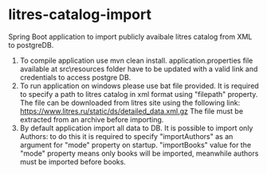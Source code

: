# litres-catalog-import
Spring Boot application to import publicly avaibale litres catalog from XML to postgreDB.

1. To compile application use mvn clean install.
application.properties file available at src\resources folder have to be updated with a valid link and credentials to access postgre DB.
2. To run application on windows please use bat file provided.
It is required to specify a path to litres catalog in xml format using "filepath" property.
The file can be downloaded from litres site using the following link: https://www.litres.ru/static/ds/detailed_data.xml.gz
The file must be extracted from an archive before importing.
3. By default application import all data to DB. It is possible to import only Authors: to do this it is required to specify "importAuthors" as an argument for "mode" property on startup.
"importBooks" value for the "mode" property means only books will be imported, meanwhile authors must be imported before books.
